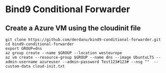 # Bind9 Conditional Forwarder

## Create a Azure  VM using the cloudinit file
```
git clone https://github.com/derdanu/bind9-conditional-forwarder.git
cd bind9-conditional-forwarder
export GROUP=dns
az group create --name $GROUP --location westeurope
az vm create --resource-group $GROUP --name dns --image UbuntuLTS --admin-username azureuser --admin-password Test123#123# --nsg ""  --custom-data cloud-init.txt
```